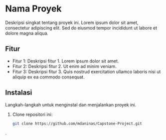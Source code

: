 # Nama Proyek

Deskripsi singkat tentang proyek ini. Lorem ipsum dolor sit amet, consectetur adipiscing elit. Sed do eiusmod tempor incididunt ut labore et dolore magna aliqua.

## Fitur

- Fitur 1: Deskripsi fitur 1. Lorem ipsum dolor sit amet.
- Fitur 2: Deskripsi fitur 2. Ut enim ad minim veniam.
- Fitur 3: Deskripsi fitur 3. Quis nostrud exercitation ullamco laboris nisi ut aliquip ex ea commodo consequat.

## Instalasi

Langkah-langkah untuk menginstal dan menjalankan proyek ini.

1. Clone repositori ini:
   ```bash
   git clone https://github.com/mdaninas/Capstone-Project.git
.